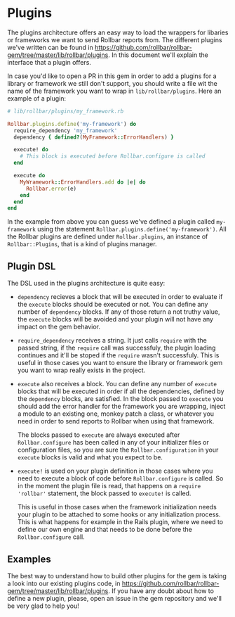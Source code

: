 # Plugins

The plugins architecture offers an easy way to load the wrappers for libaries or frameworks we want to send Rollbar reports from. The different plugins we've written can be found in https://github.com/rollbar/rollbar-gem/tree/master/lib/rollbar/plugins. In this document we'll explain the interface that a plugin offers.

In case you'd like to open a PR in this gem in order to add a plugins for a library or framework we still don't support, you should write a file wit the name of the framework you want to wrap in `lib/rollbar/plugins`. Here an example of a plugin:

```ruby
# lib/rollbar/plugins/my_framework.rb

Rollbar.plugins.define('my-framework') do
  require_dependency 'my_framework'
  dependency { defined?(MyFramework::ErrorHandlers) }

  execute! do
    # This block is executed before Rollbar.configure is called
  end

  execute do
    MyWramework::ErrorHandlers.add do |e| do
      Rollbar.error(e)
    end
  end
end
```

In the example from above you can guess we've defined a plugin called `my-framework` using the statement `Rollbar.plugins.define('my-framework')`. All the Rollbar plugins are defined under `Rollbar.plugins`, an instance of `Rollbar::Plugins`, that is a kind of plugins manager.

## Plugin DSL

The DSL used in the plugins architecture is quite easy:

- `dependency` recieves a block that will be executed in order to evaluate if the `execute` blocks should be executed or not. You can define any number of `dependency` blocks. If any of those return a not truthy value, the `execute` blocks will be avoided and your plugin will not have any impact on the gem behavior.

- `require_dependency` receives a string. It just calls `require` with the passed string, if the `require` call was successfuly, the plugin loading continues and it'll be stoped if the `require` wasn't successfuly. This is useful in those cases you want to ensure the library or framework gem you want to wrap really exists in the project.

- `execute` also receives a block. You can define any number of `execute` blocks that will be executed in order if all the dependencies, defined by the `dependency` blocks, are satisfied. In the block passed to `execute` you should add the error handler for the framework you are wrapping, inject a module to an existing one, monkey patch a class, or whatever you need in order to send reports to Rollbar when using that framework.

  The blocks passed to `execute` are always executed after `Rollbar.configure` has been called in any of your initializer files or configuration files, so you are sure the `Rollbar.configuration` in your `execute` blocks is valid and what you expect to be.

- `execute!` is used on your plugin definition in those cases where you need to execute a block of code before `Rollbar.configure` is called. So in the moment the plugin file is read, that happens on a `require 'rollbar'` statement, the block passed to `execute!` is called.

  This is useful in those cases when the framework initialization needs your plugin to be attached to some hooks or any initialization process. This is what happens for example in the Rails plugin, where we need to define our own engine and that needs to be done before the `Rollbar.configure` call.

## Examples

The best way to understand how to build other plugins for the gem is taking a look into our existing plugins code, in https://github.com/rollbar/rollbar-gem/tree/master/lib/rollbar/plugins. If you have any doubt about how to define a new plugin, please, open an issue in the gem repository and we'll be very glad to help you!

